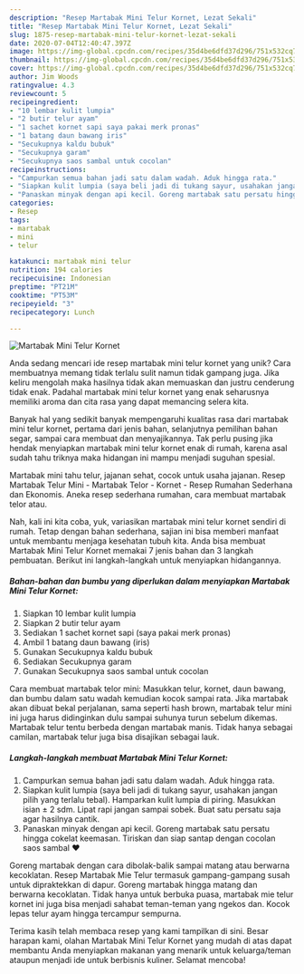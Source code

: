 ```yaml
---
description: "Resep Martabak Mini Telur Kornet, Lezat Sekali"
title: "Resep Martabak Mini Telur Kornet, Lezat Sekali"
slug: 1875-resep-martabak-mini-telur-kornet-lezat-sekali
date: 2020-07-04T12:40:47.397Z
image: https://img-global.cpcdn.com/recipes/35d4be6dfd37d296/751x532cq70/martabak-mini-telur-kornet-foto-resep-utama.jpg
thumbnail: https://img-global.cpcdn.com/recipes/35d4be6dfd37d296/751x532cq70/martabak-mini-telur-kornet-foto-resep-utama.jpg
cover: https://img-global.cpcdn.com/recipes/35d4be6dfd37d296/751x532cq70/martabak-mini-telur-kornet-foto-resep-utama.jpg
author: Jim Woods
ratingvalue: 4.3
reviewcount: 5
recipeingredient:
- "10 lembar kulit lumpia"
- "2 butir telur ayam"
- "1 sachet kornet sapi saya pakai merk pronas"
- "1 batang daun bawang iris"
- "Secukupnya kaldu bubuk"
- "Secukupnya garam"
- "Secukupnya saos sambal untuk cocolan"
recipeinstructions:
- "Campurkan semua bahan jadi satu dalam wadah. Aduk hingga rata."
- "Siapkan kulit lumpia (saya beli jadi di tukang sayur, usahakan jangan pilih yang terlalu tebal). Hamparkan kulit lumpia di piring. Masukkan isian ± 2 sdm. Lipat rapi jangan sampai sobek. Buat satu persatu saja agar hasilnya cantik."
- "Panaskan minyak dengan api kecil. Goreng martabak satu persatu hingga cokelat keemasan. Tiriskan dan siap santap dengan cocolan saos sambal ❤"
categories:
- Resep
tags:
- martabak
- mini
- telur

katakunci: martabak mini telur 
nutrition: 194 calories
recipecuisine: Indonesian
preptime: "PT21M"
cooktime: "PT53M"
recipeyield: "3"
recipecategory: Lunch

---
```



![Martabak Mini Telur Kornet](https://img-global.cpcdn.com/recipes/35d4be6dfd37d296/751x532cq70/martabak-mini-telur-kornet-foto-resep-utama.jpg)

Anda sedang mencari ide resep martabak mini telur kornet yang unik? Cara membuatnya memang tidak terlalu sulit namun tidak gampang juga. Jika keliru mengolah maka hasilnya tidak akan memuaskan dan justru cenderung tidak enak. Padahal martabak mini telur kornet yang enak seharusnya memiliki aroma dan cita rasa yang dapat memancing selera kita.

Banyak hal yang sedikit banyak mempengaruhi kualitas rasa dari martabak mini telur kornet, pertama dari jenis bahan, selanjutnya pemilihan bahan segar, sampai cara membuat dan menyajikannya. Tak perlu pusing jika hendak menyiapkan martabak mini telur kornet enak di rumah, karena asal sudah tahu triknya maka hidangan ini mampu menjadi suguhan spesial.

Martabak mini tahu telur, jajanan sehat, cocok untuk usaha jajanan. Resep Martabak Telur Mini - Martabak Telor - Kornet - Resep Rumahan Sederhana dan Ekonomis. Aneka resep sederhana rumahan, cara membuat martabak telor atau.


Nah, kali ini kita coba, yuk, variasikan martabak mini telur kornet sendiri di rumah. Tetap dengan bahan sederhana, sajian ini bisa memberi manfaat untuk membantu menjaga kesehatan tubuh kita. Anda bisa membuat Martabak Mini Telur Kornet memakai 7 jenis bahan dan 3 langkah pembuatan. Berikut ini langkah-langkah untuk menyiapkan hidangannya.

<!--inarticleads1-->

##### Bahan-bahan dan bumbu yang diperlukan dalam menyiapkan Martabak Mini Telur Kornet:

1. Siapkan 10 lembar kulit lumpia
1. Siapkan 2 butir telur ayam
1. Sediakan 1 sachet kornet sapi (saya pakai merk pronas)
1. Ambil 1 batang daun bawang (iris)
1. Gunakan Secukupnya kaldu bubuk
1. Sediakan Secukupnya garam
1. Gunakan Secukupnya saos sambal untuk cocolan


Cara membuat martabak telor mini: Masukkan telur, kornet, daun bawang, dan bumbu dalam satu wadah kemudian kocok sampai rata. Jika martabak akan dibuat bekal perjalanan, sama seperti hash brown, martabak telur mini ini juga harus didinginkan dulu sampai suhunya turun sebelum dikemas. Martabak telur tentu berbeda dengan martabak manis. Tidak hanya sebagai camilan, martabak telur juga bisa disajikan sebagai lauk. 

<!--inarticleads2-->

##### Langkah-langkah membuat Martabak Mini Telur Kornet:

1. Campurkan semua bahan jadi satu dalam wadah. Aduk hingga rata.
1. Siapkan kulit lumpia (saya beli jadi di tukang sayur, usahakan jangan pilih yang terlalu tebal). Hamparkan kulit lumpia di piring. Masukkan isian ± 2 sdm. Lipat rapi jangan sampai sobek. Buat satu persatu saja agar hasilnya cantik.
1. Panaskan minyak dengan api kecil. Goreng martabak satu persatu hingga cokelat keemasan. Tiriskan dan siap santap dengan cocolan saos sambal ❤


Goreng martabak dengan cara dibolak-balik sampai matang atau berwarna kecoklatan. Resep Martabak Mie Telur termasuk gampang-gampang susah untuk dipraktekkan di dapur. Goreng martabak hingga matang dan berwarna kecoklatan. Tidak hanya untuk berbuka puasa, martabak mie telur kornet ini juga bisa menjadi sahabat teman-teman yang ngekos dan. Kocok lepas telur ayam hingga tercampur sempurna. 

Terima kasih telah membaca resep yang kami tampilkan di sini. Besar harapan kami, olahan Martabak Mini Telur Kornet yang mudah di atas dapat membantu Anda menyiapkan makanan yang menarik untuk keluarga/teman ataupun menjadi ide untuk berbisnis kuliner. Selamat mencoba!
